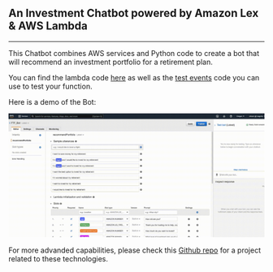 ## An Investment Chatbot powered by Amazon Lex & AWS Lambda

---

This Chatbot combines AWS services and Python code to create a bot that will recommend an investment portfolio for a retirement plan.

You can find the lambda code [here](Lambda/lambda_function.py) as well as the [test events](Lambda/Test_Events) code you can use to test your function. 

Here is a demo of the Bot: 

![Lex_Bot_Demo](videos/Lex_Bot_Demo.gif)


For more advanded capabilities, please check this [Github repo](https://github.com/jojomani/FTF_investment_bot) for a project related to these technologies.